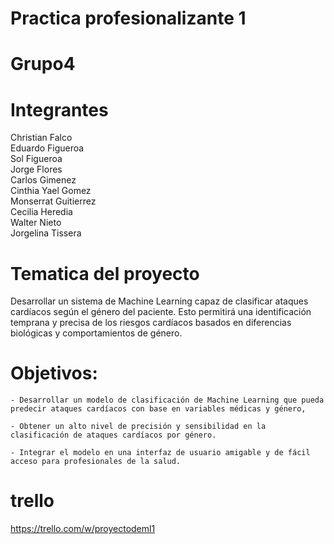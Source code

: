 # Practica profesionalizante 1

# Grupo4

# Integrantes


Christian Falco  
Eduardo Figueroa  
Sol Figueroa  
Jorge Flores  
Carlos Gimenez  
Cinthia Yael Gomez  
Monserrat Guitierrez  
Cecilia Heredia  
Walter Nieto  
Jorgelina Tissera  


# Tematica del proyecto
Desarrollar un sistema de Machine Learning capaz de clasificar ataques cardíacos según el género del paciente. Esto permitirá una identificación temprana y precisa de los riesgos cardíacos basados en diferencias biológicas y comportamientos de género.


# Objetivos:

    - Desarrollar un modelo de clasificación de Machine Learning que pueda predecir ataques cardíacos con base en variables médicas y género, 

    - Obtener un alto nivel de precisión y sensibilidad en la clasificación de ataques cardíacos por género.

    - Integrar el modelo en una interfaz de usuario amigable y de fácil acceso para profesionales de la salud.

# trello

https://trello.com/w/proyectodeml1








